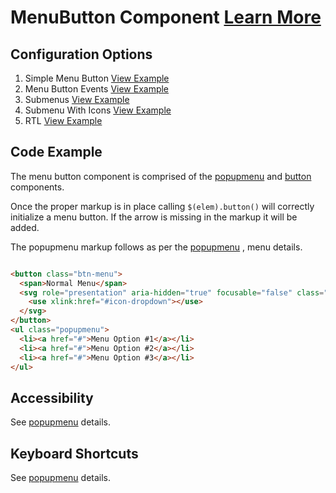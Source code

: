 # MenuButton Component [Learn More](#)

## Configuration Options

1. Simple Menu Button [View Example]( ../components/menubutton/example-menubutton)
2. Menu Button Events [View Example]( ../components/menubutton/example-events)
3. Submenus [View Example]( ../components/menubutton/example-submenu.htm)
4. Submenu With Icons [View Example]( ../components/menubutton/example-submenu-icons.htm)
5. RTL [View Example]( ../components/menubutton/example-submenu-icons-rtl.html?locale=ar-SA)

## Code Example

The menu button component is comprised of the [popupmenu]( ../components/popupmenu) and [button]( ../components/popupmenu) components.

Once the proper markup is in place calling `$(elem).button()` will correctly initialize a menu button.
If the arrow is missing in the markup it will be added.

The popupmenu markup follows as per the [popupmenu]( ../components/popupmenu) , menu details.

```html

<button class="btn-menu">
  <span>Normal Menu</span>
  <svg role="presentation" aria-hidden="true" focusable="false" class="icon icon-dropdown">
    <use xlink:href="#icon-dropdown"></use>
  </svg>
</button>
<ul class="popupmenu">
  <li><a href="#">Menu Option #1</a></li>
  <li><a href="#">Menu Option #2</a></li>
  <li><a href="#">Menu Option #3</a></li>
</ul>


```

## Accessibility

See [popupmenu]( ../components/popupmenu) details.

## Keyboard Shortcuts

See [popupmenu]( ../components/popupmenu) details.

